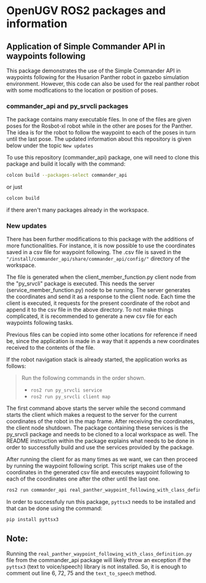 # OpenUGV ROS2 packages and information

## Application of Simple Commander API in waypoints following
This package demonstrates the use of the Simple Commander API in waypoints following for the Husarion Panther robot in gazebo simulation environment. However, this code can also be used for the real panther robot with some modfications to the location or position of poses.


### commander_api and py_srvcli packages
The package contains many executable files. In one of the files are given poses for the Rosbot-xl robot while in the other are poses for the Panther. The idea is for the robot to follow the waypoint to each of the poses in turn until the last pose. The updated information about this repository is given below under the topic `New updates`

To use this repository (commander_api) package, one will need to clone this package and build it locally with the command:

```bash
colcon build --packages-select commander_api
```

or just <br>

```bash
colcon build
```

if there aren't many packages already in the workspace.

### New updates

There has been further modifications to this package with the additions of more functionalities. For instance, it is now possible to use the coordinates saved in a csv file for waypoint following. The .csv file is saved in the `"/install/commander_api/share/commander_api/config/"` directory of the workspace. 

The file is generated when the client_member_function.py client node from the "py_srvcli" package is executed. This needs the server (service_member_function.py) node to be running. The server generates the coordinates and send it as a response to the client node. Each time the client is executed, it requests for the present coordinate of the robot and append it to the csv file in the above directory. To not make things complicated, it is recommended to generate a new csv file for each waypoints following tasks.

Previous files can be copied into some other locations for reference if need be, since the application is made in a way that it appends a new coordinates received to the contents of the file.

If the robot navigation stack is already started, the application works as follows:

> Run the following commands in the order shown.
> - `ros2 run py_srvcli service`
> - `ros2 run py_srvcli client map`

The first command above starts the server while the second command starts the client which makes a request to the server for the current coordinates of the robot in the map frame. After receiving the coordinates, the client node shutdown. The package containing these services is the py_srvcli package and needs to be cloned to a local workspace as well. The README instruction within the package explains what needs to be done in order to successfully build and use the services provided by the package.

After running the client for as many times as we want, we can then proceed by running the waypoint following script. This script makes use of the coordinates in the generated csv file and executes waypoint following to each of the coordinates one after the other until the last one.

```bash
ros2 run commander_api real_panther_waypoint_following_with_class_definition
```

In order to successfuly run this package, `pyttsx3` needs to be installed and that can be done using the command:

```bash
pip install pyttsx3
```
## Note:
Running the `real_panther_waypoint_following_with_class_definition.py` file from the commander_api package will likely throw an exception if the `pyttsx3` (text to voice/speech) library is not installed. So, it is enough to comment out line 6, 72, 75 and the `text_to_speech` method.

